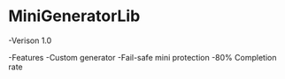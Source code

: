 MiniGeneratorLib
================

-Verison 1.0

-Features
  -Custom generator
  -Fail-safe mini protection
  -80% Completion rate

